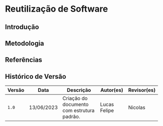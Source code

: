 # Reutilização de Software

## Introdução

## Metodologia

## Referências

## Histórico de Versão

| Versão | Data | Descrição | Autor(es) | Revisor(es) |
|--------|------|-----------|-----------|-------------|
| `1.0`  | 13/06/2023 | Criação do documento com estrutura padrão.          | Lucas Felipe  | Nicolas            |
